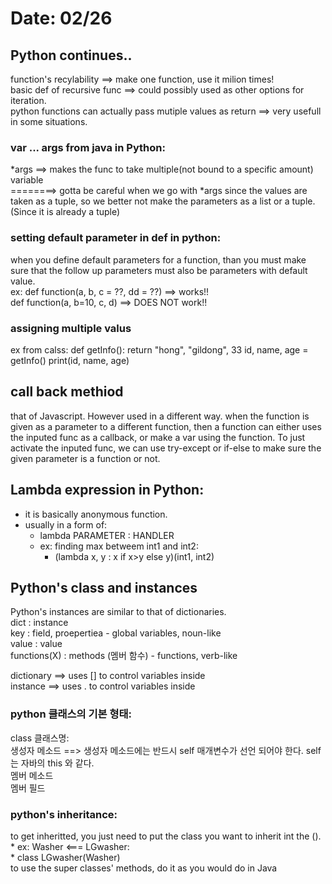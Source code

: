 # Date: 02/26  

## Python continues..
function's recylability ==> make one function, use it milion times!  
basic def of recursive func ==> could possibly used as other options for iteration.  
python functions can actually pass mutiple values as return ==> very usefull in some situations.  

### var ... args from java in Python:
*args ==> makes the func to take multiple(not bound to a specific amount) variable  
       ========> gotta be careful when we go with *args since the values are taken as a tuple, so we better not make the parameters as a list or a tuple.(Since it is already a tuple)

### setting default parameter in def in python:
when you define default parameters for a function, than you must make sure that the follow up parameters must also be parameters with default value.  
ex: def function(a, b, c = ??, dd = ??) ==> works!!  
    def function(a, b=10, c, d) ==> DOES NOT work!!  
    
### assigning multiple valus
ex from calss:
def getInfo():
    return "hong", "gildong", 33
id, name, age = getInfo()
print(id, name, age)

## call back methiod  
that of Javascript. However used in a different way. when the function is given as a parameter to a different function, then a function can either uses the inputed func as a callback, or make a var using the function. To just activate the inputed func, we can use try-except or if-else to make sure the given parameter is a function or not.

## Lambda expression in Python:  
* it is basically anonymous function.  
* usually in a form of:  
     * lambda PARAMETER : HANDLER  
     * ex: finding max betweem int1 and int2:  
          * (lambda x, y : x if x>y else y)(int1, int2)  
## Python's class and instances  
Python's instances are similar to that of dictionaries.  
dict     :     instance  
key      :     field, proepertiea - global variables, noun-like  
value    :     value  
functions(X) : methods (멤버 함수) - functions, verb-like  

dictionary ==> uses [] to control variables inside  
instance ==> uses . to  control variables inside  

### python 클래스의 기본 형태:  
class 클래스명:  
    생성자 메소드 ==> 생성자 메소드에는 반드시 self 매개변수가 선언 되어야 한다. self는 자바의 this 와 같다.  
    멤버 메소드  
    멤버 필드  
    
### python's inheritance:  
to get inheritted, you just need to put the class you want to inherit int the ().  
     * ex: Washer <=== LGwasher:  
          * class LGwasher(Washer)  
to use the super classes' methods, do it as you would do in Java    

